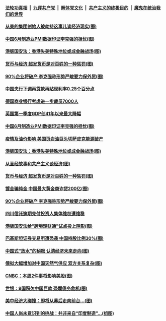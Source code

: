 

####  [法轮功真相](../../../../basic/blob/master/README.md?t=07012131) &nbsp;|&nbsp; [九评共产党](../../../../9ping.md/blob/master/README.md?t=07012131) &nbsp;|&nbsp; [解体党文化](../../../../jtdwh.md/blob/master/README.md?t=07012131)  &nbsp;|&nbsp; [共产主义的终极目的](../../../../gczydzjmd.md/blob/master/README.md?t=07012131) &nbsp;|&nbsp; [魔鬼在统治我们的世界](../../../../mgztzwmdsj.md/blob/master/README.md?t=07012131) 

#### [从美的集团创始人被劫持这事儿谈经济现实(图)](../pages/p5/938344.md?t=07012131) 


#### [中国6月制造业PMI数据印证李克强的担忧(图)](../pages/p5/938245.md?t=07012131) 

#### [港版国安法：香港失美特殊地位或成金融战场(图)](../pages/p5/938230.md?t=07012131) 

#### [货币与经济 超发货币是对百姓的一种惩罚(图)](../pages/p5/938130.md?t=07012131) 

#### [90%企业将破产 李克强称形势严峻要力保外贸(图)](../pages/p5/938142.md?t=07012131) 


#### [中国央行下调再贷款再贴现利率0.25个百分点](../pages/p5/938264.md?t=07012131) 

#### [德国商业银行考虑进一步裁员7000人](../pages/p5/938262.md?t=07012131) 

#### [英国第一季度GDP创41年以来最大降幅](../pages/p5/938261.md?t=07012131) 

#### [中国6月制造业PMI数据印证李克强的担忧(图)](../pages/p5/938245.md?t=07012131) 

#### [疫情及油价影响 美国页岩油巨头切萨皮克能源破产](../pages/p5/938232.md?t=07012131) 

#### [港版国安法：香港失美特殊地位或成金融战场(图)](../pages/p5/938230.md?t=07012131) 

#### [从圣经故事和共产主义谈经济(图)](../pages/p5/938133.md?t=07012131) 

#### [货币与经济 超发货币是对百姓的一种惩罚(图)](../pages/p5/938130.md?t=07012131) 

#### [镀金骗纯金 中国最大黄金商诈贷200亿(图)](../pages/p5/938160.md?t=07012131) 

#### [90%企业将破产 李克强称形势严峻要力保外贸(图)](../pages/p5/938142.md?t=07012131) 

#### [四川信讬逾期兑付投资人集体维权遭维稳](../pages/p5/938159.md?t=07012131) 

#### [港版国安法给“跨境理财通”试点投上阴影(图)](../pages/p5/938156.md?t=07012131) 

#### [巴基斯坦证券交易所遭恐袭 中国持股比例30%(图)](../pages/p5/938118.md?t=07012131) 

#### [中国式“放水”的秘密 认清经济未来走向(图)](../pages/p5/938113.md?t=07012131) 

#### [俄拟大幅增加对中国天然气供应 双方关系复杂(图)](../pages/p5/938110.md?t=07012131) 

#### [CNBC：本周2件事将影响美股(图)](../pages/p5/938078.md?t=07012131) 

#### [世银︰9国积欠中国巨款 恐爆债务危机(图)](../pages/p5/938074.md?t=07012131) 

#### [美中经济大碰撞：即将从幕后走向前台…(图)](../pages/p5/938024.md?t=07012131) 

#### [中国人尚未意识到的挑战：并非来自“印度制造”…(组图)](../pages/p5/938013.md?t=07012131) 

